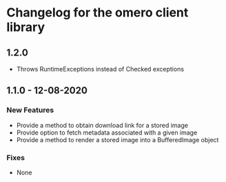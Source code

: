 # Changelog for the omero client library

## 1.2.0
* Throws RuntimeExceptions instead of Checked exceptions

## 1.1.0 - 12-08-2020

### New Features
* Provide a method to obtain download link for a stored image
* Provide option to fetch metadata associated with a given image
* Provide a method to render a stored image into a BufferedImage object

### Fixes
* None
